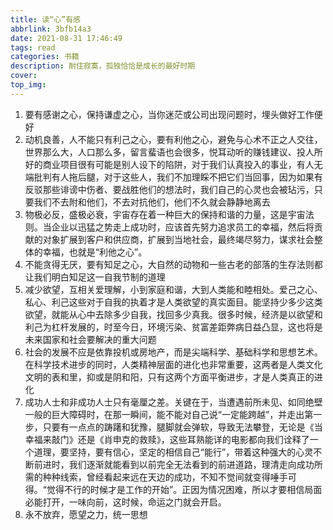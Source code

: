 ```yaml
---
title: 读“心”有感
abbrlink: 3bfb14a3
date: 2021-08-31 17:46:49
tags: read
categories: 书籍
description: 耐住寂寞，孤独恰恰是成长的最好时期
cover:
top_img:
---
```


1. 要有感谢之心，保持谦虚之心，当你迷茫或公司出现问题时，埋头做好工作便好
2. 动机良善，人不能只有利己之心，要有利他之心，避免与心术不正之人交往，世界那么大，人口那么多，留言蜚语也会很多，悦耳动听的赚钱建议、投人所好的商业项目很有可能是别人设下的陷阱，对于我们认真投入的事业，有人无端批判有人拖后腿，对于这些人，我们不加理睬不把它们当回事，因为如果有反驳那些诽谤中伤者、要战胜他们的想法时，我们自己的心灵也会被玷污，只要我们不去附和他们，不去对抗他们，他们不久就会静静地离去
3. 物极必反，盛极必衰，宇宙存在着一种巨大的保持和谐的力量，这是宇宙法则。当企业以迅猛之势走上成功时，应该首先努力追求员工的幸福，然后将贡献的对象扩展到客户和供应商，扩展到当地社会，最终竭尽努力，谋求社会整体的幸福，也就是“利他之心”。
4. 不能贪得无厌，要有知足之心，大自然的动物和一些古老的部落的生存法则都让我们明白知足这一自我节制的道理
5. 减少欲望，互相关爱理解，小到家庭和谐，大到人类能和睦相处。爱己之心、私心、利己这些对于自我的执着才是人类欲望的真实面目。能坚持少多少这类欲望，就能从心中去除多少自我，找回多少真我。很多时候，经济是以欲望和利己为杠杆发展的，时至今日，环境污染、贫富差距弊病日益凸显，这也将是未来国家和社会要解决的重大问题
6. 社会的发展不应是依靠投机或房地产，而是尖端科学、基础科学和思想艺术。在科学技术进步的同时，人类精神层面的进化也非常重要，这两者是人类文化文明的表和里，抑或是阴和阳，只有这两个方面平衡进步，才是人类真正的进化
7. 成功人士和非成功人士只有毫厘之差。关键在于，当遭遇前所未见、如同绝壁一般的巨大障碍时，在那一瞬间，能不能对自己说“一定能跨越”，并走出第一步，只要有一点点的踌躇和犹豫，腿脚就会弹软，导致无法攀登，无论是《当幸福来敲门》还是《肖申克的救赎》，这些耳熟能详的电影都向我们诠释了一个道理，要坚持，要有信心，坚定的相信自己“能行”，带着这种强大的心灵不断前进时，我们逐渐就能看到以前完全无法看到的前进道路，理清走向成功所需的种种线索，曾经看起来远在天边的成功，不知不觉间就变得唾手可得。“觉得不行的时候才是工作的开始”。正因为情况困难，所以才要相信局面必能打开，一味向前，这时候，命运之门就会开启。
8. 永不放弃，愿望之力，统一思想
